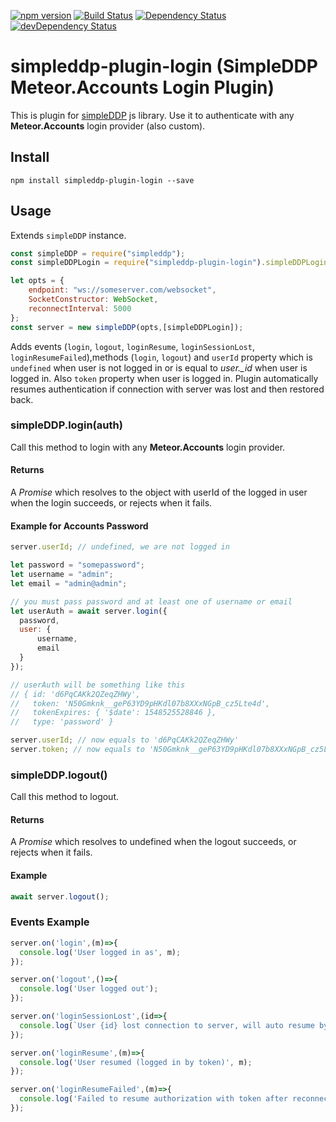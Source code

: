 [![npm version](https://badge.fury.io/js/simpleddp-plugin-login.svg)](https://badge.fury.io/js/simpleddp-plugin-login)
[![Build Status](https://travis-ci.org/Gregivy/simpleddp-plugin-login.svg?branch=master)](https://travis-ci.org/Gregivy/simpleddp-plugin-login)
[![Dependency Status](https://david-dm.org/gregivy/simpleddp-plugin-login.svg)](https://david-dm.org/gregivy/simpleddp-plugin-login)
[![devDependency Status](https://david-dm.org/gregivy/simpleddp-plugin-login/dev-status.svg)](https://david-dm.org/gregivy/simpleddp-plugin-login#info=devDependencies)

# simpleddp-plugin-login (SimpleDDP Meteor.Accounts Login Plugin)

This is plugin for [simpleDDP](https://github.com/gregivy/simpleddp) js library.
Use it to authenticate with any **Meteor.Accounts** login provider (also custom).

## Install

`npm install simpleddp-plugin-login --save`

## Usage

Extends `simpleDDP` instance.

```javascript
const simpleDDP = require("simpleddp");
const simpleDDPLogin = require("simpleddp-plugin-login").simpleDDPLogin;

let opts = {
    endpoint: "ws://someserver.com/websocket",
    SocketConstructor: WebSocket,
    reconnectInterval: 5000
};
const server = new simpleDDP(opts,[simpleDDPLogin]);
```

Adds events (`login`, `logout`, `loginResume`, `loginSessionLost`, `loginResumeFailed`),methods (`login`, `logout`) and `userId` property
which is `undefined` when user is not logged in or is equal to *user.\_id* when user is logged in.
Also `token` property when user is logged in.
Plugin automatically resumes authentication if connection with server was lost and then restored back.

### simpleDDP.login(auth)

Call this method to login with any **Meteor.Accounts** login provider.

#### Returns

A *Promise* which resolves to the object with userId of the logged in user when the login succeeds, or rejects when it fails.

#### Example for Accounts Password

```javascript
server.userId; // undefined, we are not logged in

let password = "somepassword";
let username = "admin";
let email = "admin@admin";

// you must pass password and at least one of username or email
let userAuth = await server.login({
  password,
  user: {
      username,
      email
  }
});

// userAuth will be something like this
// { id: 'd6PqCAKk2QZeqZHWy',
//   token: 'N50Gmknk__geP63YD9pHKdl07b8XXxNGpB_cz5Lte4d',
//   tokenExpires: { '$date': 1548525528846 },
//   type: 'password' }

server.userId; // now equals to 'd6PqCAKk2QZeqZHWy'
server.token; // now equals to 'N50Gmknk__geP63YD9pHKdl07b8XXxNGpB_cz5Lte4d'
```

### simpleDDP.logout()

Call this method to logout.

#### Returns

A *Promise* which resolves to undefined when the logout succeeds, or rejects when it fails.

#### Example

```javascript
await server.logout();
```

### Events Example

```javascript
server.on('login',(m)=>{
  console.log('User logged in as', m);
});

server.on('logout',()=>{
  console.log('User logged out');
});

server.on('loginSessionLost',(id=>{
  console.log(`User {id} lost connection to server, will auto resume by default with token`);
});

server.on('loginResume',(m)=>{
  console.log('User resumed (logged in by token)', m);
});

server.on('loginResumeFailed',(m)=>{
  console.log('Failed to resume authorization with token after reconnection ', m);
});
```
